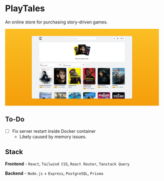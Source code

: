 # PlayTales

An online store for purchasing story-driven games.

![Screenshot](/frontend/public/screenshot.png)

## To-Do

- [ ] Fix server restart inside Docker container
  - Likely caused by memory issues.

## Stack

**Frontend** - `React`, `Tailwind CSS`, `React Router`, `Tanstack Query`

**Backend** - `Node.js` + `Express`, `PostgreSQL`, `Prisma`
